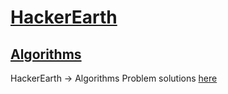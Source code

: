 # [HackerEarth](https://www.hackerearth.com/)

## [Algorithms](https://www.hackerearth.com/practice/algorithms) 
HackerEarth -> Algorithms Problem solutions [here](./algorithms)
